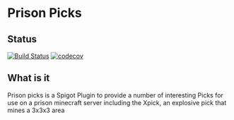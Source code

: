 # Prison Picks

## Status
[![Build Status](https://travis-ci.org/ThePhilderbeast/prisonPicks.svg?branch=master)](https://travis-ci.org/ThePhilderbeast/prisonPicks) [![codecov](https://codecov.io/gh/ThePhilderbeast/prisonPicks/branch/master/graph/badge.svg)](https://codecov.io/gh/ThePhilderbeast/prisonPicks)


## What is it
Prison picks is a Spigot Plugin to provide a number of interesting Picks for use on a prison minecraft server including the Xpick, an explosive pick that mines a 3x3x3 area
